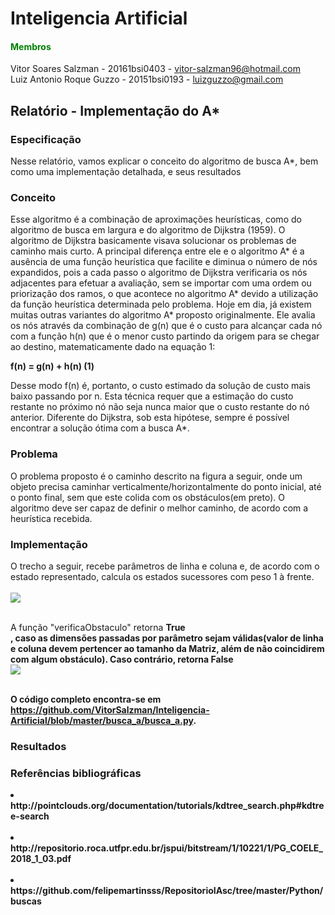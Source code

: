 # Inteligencia Artificial

#### <font color="green"> Membros </font><br>
Vitor Soares Salzman - 20161bsi0403 - vitor-salzman96@hotmail.com<br>
Luiz Antonio Roque Guzzo - 20151bsi0193 - luizguzzo@gmail.com<br>


## Relatório - Implementação do A*<br>

### Especificação<br>
Nesse relatório, vamos explicar o conceito do algoritmo de busca A*, bem como uma implementação detalhada, e seus resultados<br>

### Conceito<br>
Esse algoritmo é a combinação de aproximações heurísticas, como do algoritmo de busca em largura e do algoritmo de Dijkstra (1959). O algoritmo de Dijkstra basicamente visava solucionar os problemas de caminho mais curto.  A principal diferença entre ele e o algoritmo A* é a ausência de uma função heurística que facilite e diminua o número de nós expandidos, pois a cada passo o algoritmo de  Dijkstra verificaria os nós adjacentes para efetuar a avaliação, sem se importar com uma ordem ou priorização dos ramos, o que acontece no algoritmo A* devido a utilização da função heurística determinada pelo problema. Hoje em dia,  já existem muitas outras variantes do algoritmo A* proposto originalmente. Ele avalia os nós através da combinação de g(n) que é o custo para alcançar cada nó com a função h(n) que é o menor custo partindo da origem para se chegar ao destino, matematicamente dado na equação 1:<br>

<b> f(n) = g(n) + h(n) (1) </b><br>

Desse modo f(n) é, portanto, o custo estimado da solução de custo mais baixo passando por n. Esta técnica requer que a estimação do custo restante no próximo nó não seja nunca maior que o custo restante do nó anterior. Diferente do Dijkstra,  sob esta hipótese, sempre é possível encontrar a solução ótima com a busca A*.<br>

### Problema  <br>

O problema proposto é o caminho descrito na figura a seguir, onde um objeto precisa caminhar verticalmente/horizontalmente do ponto inicial, até o ponto final, sem que este colida com os obstáculos(em preto). O algoritmo deve ser capaz de definir o melhor caminho, de acordo com a heurística recebida.<br>

### Implementação<br>
O trecho a seguir, recebe parâmetros de linha e coluna e, de acordo com o estado representado, calcula os estados sucessores com peso 1 à frente.<br><br>
<img src="https://github.com/VitorSalzman/Inteligencia-Artificial/blob/master/data/EncontraEstadosSucessores.PNG"> <br><br>

A função "verificaObstaculo" retorna <b>True</br>, caso as dimensões passadas por parâmetro sejam válidas(valor de linha e coluna devem pertencer ao tamanho da Matriz, além de não coincidirem com algum obstáculo). Caso contrário, retorna <b>False</b><br>
<img src="https://github.com/VitorSalzman/Inteligencia-Artificial/blob/master/data/EncontraEstadosSucessores.PNG"> <br><br>

O código completo encontra-se em https://github.com/VitorSalzman/Inteligencia-Artificial/blob/master/busca_a/busca_a.py. <br>

   

### Resultados<br>

### Referências bibliográficas<br>
<li>http://pointclouds.org/documentation/tutorials/kdtree_search.php#kdtree-search</li><br>
<li>http://repositorio.roca.utfpr.edu.br/jspui/bitstream/1/10221/1/PG_COELE_2018_1_03.pdf</li><br>
<li>https://github.com/felipemartinsss/RepositorioIAsc/tree/master/Python/buscas</li><br>
